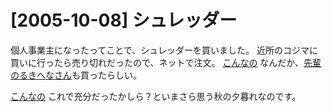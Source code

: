 # [2005-10-08] シュレッダー


個人事業主になったってことで、シュレッダーを買いました。
近所のコジマに買いに行ったら売り切れだったので、ネットで注文。
<a href="http://www.irisplaza.co.jp/Index.asp?KB=SHOSAI&SID=H530570F" target="_blank">こんなの</a>
なんだか、<a href="http://weblog.rukihena.com/archives/2005/10/post_196.html" target="_blank">先輩のるきへなさん</a>も買ったらしい。

<a href="http://www.rakuten.co.jp/nagasawa/476489/634324/#827568" target="_blank">こんなの</a>
これで充分だったかしら？といまさら思う秋の夕暮れなのです。
